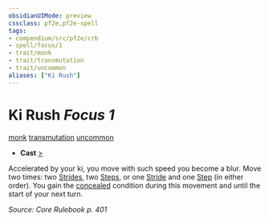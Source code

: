 ```yaml
---
obsidianUIMode: preview
cssclass: pf2e,pf2e-spell
tags:
- compendium/src/pf2e/crb
- spell/focus/1
- trait/monk
- trait/transmutation
- trait/uncommon
aliases: ["Ki Rush"]
---
```

# Ki Rush *Focus 1*   
[monk](../../Rules/traits/monk.md)  [transmutation](../../Rules/traits/transmutation.md)  [uncommon](../../Rules/traits/uncommon.md)  

- **Cast** [>](../../Rules/core-rulebook/chapter-9-playing-the-game.md#Actions "Single Action") 

Accelerated by your ki, you move with such speed you become a blur. Move two times: two [Strides](../../Rules/actions/stride.md), two [Steps](../../Rules/actions/step.md), or one [Stride](../../Rules/actions/stride.md) and one [Step](../../Rules/actions/step.md) (in either order). You gain the [concealed](../../Rules/conditions.md#Concealed) condition during this movement and until the start of your next turn.

*Source: Core Rulebook p. 401*